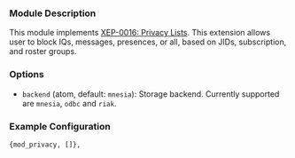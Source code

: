 ### Module Description
This module implements [XEP-0016: Privacy Lists](http://xmpp.org/extensions/xep-0016.html). This extension allows user to block IQs, messages, presences, or all, based on JIDs, subscription, and roster groups.

### Options
* `backend` (atom, default: `mnesia`): Storage backend. Currently supported are `mnesia`, `odbc` and `riak`.

### Example Configuration
```
{mod_privacy, []},
```
